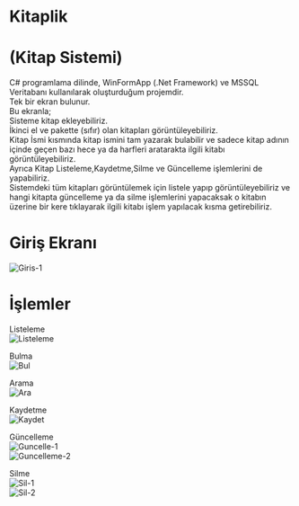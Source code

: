 # Kitaplik
# (Kitap Sistemi)
C# programlama dilinde, WinFormApp (.Net Framework) ve MSSQL Veritabanı kullanılarak oluşturduğum projemdir. <br/>
Tek bir ekran bulunur. <br/>
Bu ekranla;<br/>
Sisteme kitap ekleyebiliriz.<br/>
İkinci el ve pakette (sıfır) olan kitapları görüntüleyebiliriz.<br/>
Kitap İsmi kısmında kitap ismini tam yazarak bulabilir ve sadece kitap adının içinde geçen bazı hece ya da harfleri aratarakta ilgili kitabı görüntüleyebiliriz.<br/>
Ayrıca Kitap Listeleme,Kaydetme,Silme ve Güncelleme işlemlerini de yapabiliriz.<br/>
Sistemdeki tüm kitapları görüntülemek için listele yapıp görüntüleyebiliriz ve hangi kitapta güncelleme ya da silme işlemlerini yapacaksak o kitabın üzerine bir kere tıklayarak ilgili kitabı işlem yapılacak kısma getirebiliriz.<br/>


# Giriş Ekranı 
![Giris-1](https://github.com/user-attachments/assets/61d4da9d-3f93-425c-be9f-2e21da3ce164)<br/>

# İşlemler
Listeleme <br/>
![Listeleme](https://github.com/user-attachments/assets/8f7bb4d7-9239-402f-8c34-98899bbfd065)<br/>

Bulma <br/>
![Bul](https://github.com/user-attachments/assets/58e5beaf-cf90-4e13-8e2b-2d886a6b471f)<br/>

Arama <br/>
![Ara](https://github.com/user-attachments/assets/c6915d10-92d3-4240-8c28-286d72658403)<br/>

Kaydetme <br/>
![Kaydet](https://github.com/user-attachments/assets/666fbe91-5926-4c65-98e5-51963ab6e60d)<br/>

Güncelleme<br/>
![Guncelle-1](https://github.com/user-attachments/assets/94706337-e2fc-4b1a-a0be-ea1fce065138) <br/>
![Guncelleme-2](https://github.com/user-attachments/assets/5a7d525d-47cb-43a2-91aa-f16d95a0a5ad) <br/>

Silme<br/>
![Sil-1](https://github.com/user-attachments/assets/d96b106d-fff5-48a4-a7bb-9914007c7a6e)<br/>
![Sil-2](https://github.com/user-attachments/assets/1a78a44f-f4f7-4891-ae3b-2b2c08f6536a)<br/>






